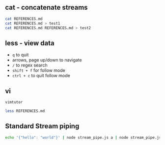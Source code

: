 ## cat - concatenate streams
```bash
cat REFERENCES.md
cat REFERENCES.md > test1
cat REFERENCES.md REFERENCES.md > test2
```

## less - view data

* `q` to quit
* arrows, page up/down to navigate
* `/` to regex search
* `shift + f` for follow mode
* `ctrl + c` to quit follow mode

## vi
```bash
vimtutor
```

```bash
less REFERENCES.md
```

## Standard Stream piping
```bash
echo '{"hello": "world"}' | node stream_pipe.js a | node stream_pipe.js b | node stream_parse.js c
```